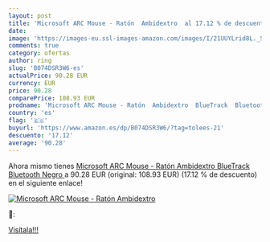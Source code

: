 ```yaml
---
layout: post
title: 'Microsoft ARC Mouse - Ratón  Ambidextro  al 17.12 % de descuento'
date: 
image: 'https://images-eu.ssl-images-amazon.com/images/I/21UUYLrid8L._SL200_.jpg'
comments: true
category: ofertas
author: ring
slug: 'B074DSR3W6-es'
actualPrice: 90.28 EUR
currency: EUR
price: 90.28
comparePrice: 108.93 EUR
prodname: 'Microsoft ARC Mouse - Ratón  Ambidextro  BlueTrack  Bluetooth  Negro '
country: 'es'
flag: '🇪🇸'
buyurl: 'https://www.amazon.es/dp/B074DSR3W6/?tag=tolees-21'
descuento: '17.12'
average: '90.28'
---
```


Ahora mismo tienes [Microsoft ARC Mouse - Ratón  Ambidextro  BlueTrack  Bluetooth  Negro ](https://www.amazon.es/dp/B074DSR3W6/?tag=tolees-21) a 90.28 EUR (original: 108.93 EUR) (17.12 %  de descuento) en el siguiente enlace!

[![Microsoft ARC Mouse - Ratón  Ambidextro ](https://images-eu.ssl-images-amazon.com/images/I/21UUYLrid8L._SL200_.jpg)](https://www.amazon.es/dp/B074DSR3W6/?tag=tolees-21)

🔎:


[Visítala!!!](https://www.amazon.es/dp/B074DSR3W6/?tag=tolees-21)
